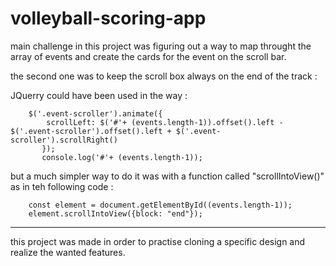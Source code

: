 # volleyball-scoring-app

main challenge in this project was figuring out a way to map throught the array of events and create the cards for the event on the scroll bar.

the second one was to keep the scroll box always on the end of the track : 

JQuerry could have been used in the way :

        $('.event-scroller').animate({
            scrollLeft: $('#'+ (events.length-1)).offset().left - $('.event-scroller').offset().left + $('.event-scroller').scrollRight()
           });
           console.log('#'+ (events.length-1));
           
but a much simpler way to do it was with a function called "scrollIntoView()" as in teh following code :

        const element = document.getElementById((events.length-1));
        element.scrollIntoView({block: "end"});
        
----------------------------------------------------------------------------------------------------------------------------------------------------

this project was made in order to practise cloning a specific design and realize the wanted features. 
